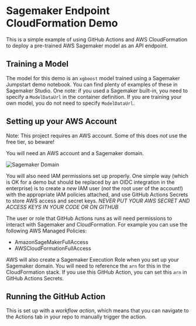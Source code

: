 # Sagemaker Endpoint CloudFormation Demo
This is a simple example of using GitHub Actions and AWS CloudFormation to deploy a pre-trained AWS Sagemaker model as an API endpoint.

## Training a Model

The model for this demo is an `xgboost` model trained using a Sagemaker Jumpstart demo notebook. You can find plenty of examples of these in Sagemaker Studio. One note: if you used a Sagemaker built-in, you need to specify a `ModelDataUrl` in the container definition. If you are training your own model, you do not need to specify `ModelDataUrl`.

## Setting up your AWS Account

Note: This project requires an AWS account. Some of this does *not* use the free tier, so beware! 

You will need an AWS account and a Sagemaker domain. 

![Sagemaker Domain](/raw=true)

You will also need IAM permissions set up properly. One simple way (which is OK for a demo but should be replaced by an OIDC integration in the enterprise) is to create a *new* IAM user (*not* the root user of the account!) with the appropriate IAM policies attached, and use GitHub Actions Secrets to store AWS access and secret keys. *NEVER PUT YOUR AWS SECRET AND ACCESS KEYS IN YOUR CODE OR ON GITHUB* 

The user or role that GitHub Actions runs as will need permissions to interact with Sagemaker and CloudFormation. For example you can use the following AWS Managed Policies:

- AmazonSageMakerFullAccess	
- AWSCloudFormationFullAccess

AWS will also create a Sagemaker Execution Role when you set up your Sagemaker domain. You will need to reference the `arn` for this in the CloudFormation stack. If you use this GitHub Action, you can set this `arn` in GitHub Actions Secrets.

## Running the GitHub Action

This is set up with a _workflow action_, which means that you can navigate to the Actions tab in your repo to manually trigger the action.



